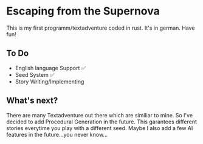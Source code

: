 # Escaping from the Supernova
This is my first programm/textadventure coded in rust. It's in german. Have fun!
## To Do
- English language Support :white_check_mark:
- Seed System :white_check_mark:
- Story Writing/Implementing
## What's next?
There are many Textadventure out there which are similiar to mine. So I've decided to add Procedural Generation in the future. This garantees different stories everytime you play with a different seed. Maybe I also add a few AI features in the future...you never know...
